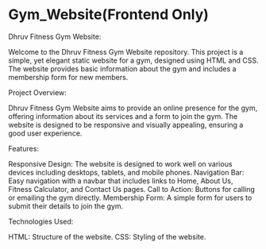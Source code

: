 # Gym_Website(Frontend Only)

Dhruv Fitness Gym Website:

Welcome to the Dhruv Fitness Gym Website repository. This project is a simple, yet elegant static website for a gym, designed using HTML and CSS. The website provides basic information about the gym and includes a membership form for new members.

Project Overview:

Dhruv Fitness Gym Website aims to provide an online presence for the gym, offering information about its services and a form to join the gym. The website is designed to be responsive and visually appealing, ensuring a good user experience.

Features:

Responsive Design: The website is designed to work well on various devices including desktops, tablets, and mobile phones.
Navigation Bar: Easy navigation with a navbar that includes links to Home, About Us, Fitness Calculator, and Contact Us pages.
Call to Action: Buttons for calling or emailing the gym directly.
Membership Form: A simple form for users to submit their details to join the gym.

Technologies Used:

HTML: Structure of the website.
CSS: Styling of the website.
